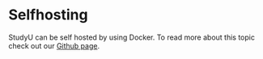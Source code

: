 # Selfhosting

StudyU can be self hosted by using Docker. To read more about this topic check out
our [Github page](https://github.com/hpi-studyu).